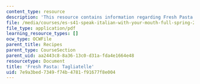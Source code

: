 ```yaml
---
content_type: resource
description: 'This resource contains information regarding Fresh Pasta: Tagliatelle.'
file: /media/courses/es-s41-speak-italian-with-your-mouth-full-spring-2012/7e9a3bed7349f74b4781f91677f8e004_MITES_S41S12_recipe_13a.pdf
file_type: application/pdf
learning_resource_types: []
ocw_type: OCWFile
parent_title: Recipes
parent_type: CourseSection
parent_uid: aa2443c8-8a36-13c0-d31a-fda4e1664e48
resourcetype: Document
title: 'Fresh Pasta: Tagliatelle'
uid: 7e9a3bed-7349-f74b-4781-f91677f8e004
---
```


